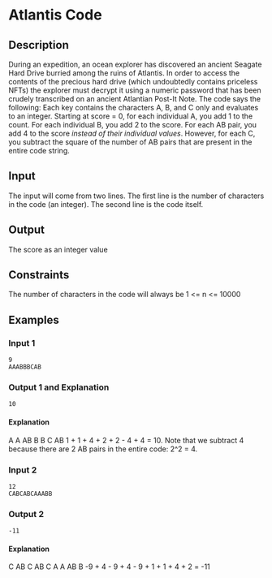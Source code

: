 # Atlantis Code
## Description
During an expedition, an ocean explorer has discovered an ancient Seagate Hard Drive burried among the ruins of Atlantis. In order to access the contents of the precious hard drive (which undoubtedly contains priceless NFTs) the explorer must decrypt it using a numeric password that has been crudely transcribed on an ancient Atlantian Post-It Note. The code says the following: Each key contains the characters A, B, and C only and evaluates to an integer. Starting at score = 0, for each individual A, you add 1 to the count. For each individual B, you add 2 to the score. For each AB pair, you add 4 to the score *instead of their individual values*. However, for each C, you subtract the square of the number of AB pairs that are present in the entire code string.

## Input
The input will come from two lines. The first line is the number of characters in the code (an integer). The second line is the code itself.


## Output
The score as an integer value

## Constraints
The number of characters in the code will always be 1 <= n <= 10000

## Examples
### Input 1
```
9
AAABBBCAB
```
### Output 1 and Explanation
```
10
```

#### Explanation
A   A   AB  B   B   C   AB
1 + 1 + 4 + 2 + 2 - 4 + 4 = 10. Note that we subtract 4 because there are 2 AB pairs in the entire code: 2^2 = 4.

### Input 2
```
12
CABCABCAAABB
```
### Output 2
```
-11
```

#### Explanation
 C   AB  C   AB  C   A   A   AB  B
-9 + 4 - 9 + 4 - 9 + 1 + 1 + 4 + 2 = -11
